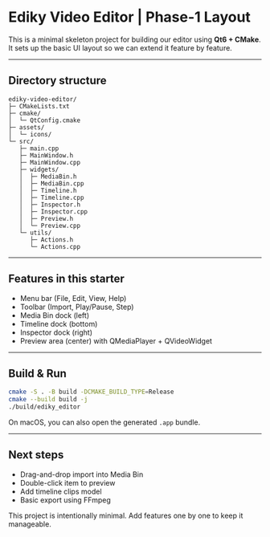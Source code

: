 # Ediky Video Editor | Phase-1 Layout

This is a minimal skeleton project for building our editor using **Qt6 + CMake**. It sets up the basic UI layout so we can extend it feature by feature.

---

## Directory structure

```
ediky-video-editor/
├─ CMakeLists.txt
├─ cmake/
│  └─ QtConfig.cmake
├─ assets/
│  └─ icons/
└─ src/
   ├─ main.cpp
   ├─ MainWindow.h
   ├─ MainWindow.cpp
   ├─ widgets/
   │  ├─ MediaBin.h
   │  ├─ MediaBin.cpp
   │  ├─ Timeline.h
   │  ├─ Timeline.cpp
   │  ├─ Inspector.h
   │  ├─ Inspector.cpp
   │  ├─ Preview.h
   │  └─ Preview.cpp
   └─ utils/
      ├─ Actions.h
      └─ Actions.cpp
```

---

## Features in this starter

* Menu bar (File, Edit, View, Help)
* Toolbar (Import, Play/Pause, Step)
* Media Bin dock (left)
* Timeline dock (bottom)
* Inspector dock (right)
* Preview area (center) with QMediaPlayer + QVideoWidget

---

## Build & Run

```bash
cmake -S . -B build -DCMAKE_BUILD_TYPE=Release
cmake --build build -j
./build/ediky_editor
```

On macOS, you can also open the generated `.app` bundle.

---

## Next steps

* Drag-and-drop import into Media Bin
* Double-click item to preview
* Add timeline clips model
* Basic export using FFmpeg

This project is intentionally minimal. Add features one by one to keep it manageable.
